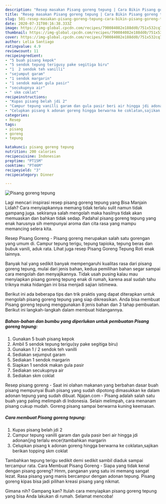 ```yaml
---
description: "Resep masakan Pisang goreng tepung | Cara Bikin Pisang goreng tepung Yang Mudah Dan Praktis"
title: "Resep masakan Pisang goreng tepung | Cara Bikin Pisang goreng tepung Yang Mudah Dan Praktis"
slug: 501-resep-masakan-pisang-goreng-tepung-cara-bikin-pisang-goreng-tepung-yang-mudah-dan-praktis
date: 2020-07-31T00:16:38.333Z
image: https://img-global.cpcdn.com/recipes/790084082e188dd0/751x532cq70/pisang-goreng-tepung-foto-resep-utama.jpg
thumbnail: https://img-global.cpcdn.com/recipes/790084082e188dd0/751x532cq70/pisang-goreng-tepung-foto-resep-utama.jpg
cover: https://img-global.cpcdn.com/recipes/790084082e188dd0/751x532cq70/pisang-goreng-tepung-foto-resep-utama.jpg
author: Lelia Santiago
ratingvalue: 4.9
reviewcount: 11
recipeingredient:
- "5 buah pisang kepok"
- "5 sendok tepung terigusy pake segitiga biru"
- "1  2 sendok teh vanilli"
- "sejumput garam"
- "1 sendok margarin"
- "1 sendok makan gula pasir"
- "secukupnya air"
- " skm coklat"
recipeinstructions:
- "Kupas pisang belah jdi 2"
- "Campur tepung vanilli garam dan gula pasir beri air hingga jdi adonan(jng terlalu encer)tambahkan margarin"
- "Celupkan pisang k adonan goreng hingga berwarna ke coklatan,sajikan berikan topping skm coklat"
categories:
- Resep
tags:
- pisang
- goreng
- tepung

katakunci: pisang goreng tepung 
nutrition: 200 calories
recipecuisine: Indonesian
preptime: "PT15M"
cooktime: "PT46M"
recipeyield: "3"
recipecategory: Dinner

---
```



![Pisang goreng tepung](https://img-global.cpcdn.com/recipes/790084082e188dd0/751x532cq70/pisang-goreng-tepung-foto-resep-utama.jpg)

Lagi mencari inspirasi resep pisang goreng tepung yang Bisa Manjain Lidah? Cara menyiapkannya memang tidak terlalu sulit namun tidak gampang juga. sekiranya salah mengolah maka hasilnya tidak akan memuaskan dan bahkan tidak sedap. Padahal pisang goreng tepung yang enak harusnya sih mempunyai aroma dan cita rasa yang mampu memancing selera kita.

Resep Pisang Goreng - Pisang goreng merupakan salah satu gorengan yang umum di. Campur tepung terigu, tepung tapioka, tepung beras dan bubuk vanili, aduk rata. Lihat juga resep Pisang Goreng Tepung Roti enak lainnya.

Banyak hal yang sedikit banyak mempengaruhi kualitas rasa dari pisang goreng tepung, mulai dari jenis bahan, kedua pemilihan bahan segar sampai cara mengolah dan menyajikannya. Tidak usah pusing kalau mau menyiapkan pisang goreng tepung enak di rumah, karena asal sudah tahu triknya maka hidangan ini bisa menjadi sajian istimewa.


Berikut ini ada beberapa tips dan trik praktis yang dapat diterapkan untuk mengolah pisang goreng tepung yang siap dikreasikan. Anda bisa membuat Pisang goreng tepung menggunakan 8 jenis bahan dan 3 tahap pembuatan. Berikut ini langkah-langkah dalam membuat hidangannya.

<!--inarticleads1-->

##### Bahan-bahan dan bumbu yang diperlukan untuk pembuatan Pisang goreng tepung:

1. Gunakan 5 buah pisang kepok
1. Ambil 5 sendok tepung terigu(sy pake segitiga biru)
1. Gunakan 1 / 2 sendok teh vanilli
1. Sediakan sejumput garam
1. Sediakan 1 sendok margarin
1. Siapkan 1 sendok makan gula pasir
1. Sediakan secukupnya air
1. Sediakan  skm coklat


Resep pisang goreng - Saat ini olahan makanan yang berbahan dasar buah pisang mempunyai Buah pisang yang sudah dipotong dimasukkan ke dalam adonan tepung yang sudah dibuat. Njajan.com - Pisang adalah salah satu buah yang paling melimpah di Indonesia. Selain melimpah, cara menanam pisang cukup mudah. Goreng pisang sampai berwarna kuning keemasan. 

<!--inarticleads2-->

##### Cara membuat Pisang goreng tepung:

1. Kupas pisang belah jdi 2
1. Campur tepung vanilli garam dan gula pasir beri air hingga jdi adonan(jng terlalu encer)tambahkan margarin
1. Celupkan pisang k adonan goreng hingga berwarna ke coklatan,sajikan berikan topping skm coklat


Tambahkan tepung terigu sedikit demi sedikit sambil diaduk sampai tercampur rata. Cara Membuat Pisang Goreng - Siapa yang tidak kenal dengan pisang goreng? Hmm, panganan yang satu ini memang sangat lezat. Rasa pisang yang manis bercampur dengan adonan tepung. Pisang goreng kipas bisa jadi pilihan kreasi pisang yang nikmat. 

Gimana nih? Gampang kan? Itulah cara menyiapkan pisang goreng tepung yang bisa Anda lakukan di rumah. Selamat mencoba!
